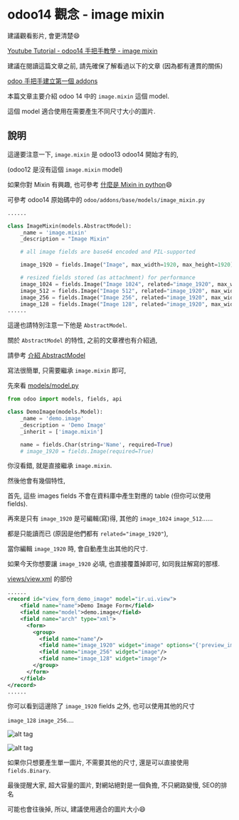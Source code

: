 # odoo14 觀念 - image mixin

建議觀看影片, 會更清楚:smile:

[Youtube Tutorial - odoo14 手把手教學 - image mixin](https://youtu.be/2EJNTLldHOA)

建議在閱讀這篇文章之前, 請先確保了解看過以下的文章 (因為都有連貫的關係)

[odoo 手把手建立第一個 addons](https://github.com/twtrubiks/odoo-demo-addons-tutorial/tree/master/demo_odoo_tutorial)

本篇文章主要介紹 odoo 14 中的 `image.mixin` 這個 model.

這個 model 適合使用在需要產生不同尺寸大小的圖片.

## 說明

這邊要注意一下, `image.mixin` 是 odoo13 odoo14 開始才有的,

(odoo12 是沒有這個 `image.mixin` model)

如果你對 Mixin 有興趣, 也可參考 [什麼是 Mixin in python](https://github.com/twtrubiks/python-notes/tree/master/what_is_the_mixin):smile:

可參考 odoo14 原始碼中的 `odoo/addons/base/models/image_mixin.py`

```python
......

class ImageMixin(models.AbstractModel):
    _name = 'image.mixin'
    _description = "Image Mixin"

    # all image fields are base64 encoded and PIL-supported

    image_1920 = fields.Image("Image", max_width=1920, max_height=1920)

    # resized fields stored (as attachment) for performance
    image_1024 = fields.Image("Image 1024", related="image_1920", max_width=1024, max_height=1024, store=True)
    image_512 = fields.Image("Image 512", related="image_1920", max_width=512, max_height=512, store=True)
    image_256 = fields.Image("Image 256", related="image_1920", max_width=256, max_height=256, store=True)
    image_128 = fields.Image("Image 128", related="image_1920", max_width=128, max_height=128, store=True)
......
```

這邊也請特別注意一下他是 `AbstractModel`.

關於 `AbstractModel` 的特性, 之前的文章裡也有介紹過,

請參考 [介紹 AbstractModel](https://github.com/twtrubiks/odoo-demo-addons-tutorial/tree/master/demo_abstractmodel_tutorial)


寫法很簡單, 只需要繼承 `image.mixin` 即可,

先來看 [models/model.py](https://github.com/twtrubiks/odoo-demo-addons-tutorial/blob/14.0/demo_image_mixin/models/model.py)

```python
from odoo import models, fields, api

class DemoImage(models.Model):
    _name = 'demo.image'
    _description = 'Demo Image'
    _inherit = ['image.mixin']

    name = fields.Char(string='Name', required=True)
    # image_1920 = fields.Image(required=True)
```

你沒看錯, 就是直接繼承 `image.mixin`.

然後他會有幾個特性,

首先, 這些 images fields 不會在資料庫中產生對應的 table (但你可以使用 fields).

再來是只有 `image_1920` 是可編輯(寫)得, 其他的 `image_1024` `image_512`......

都是只能讀而已 (原因是他們都有 `related="image_1920"`),

當你編輯 `image_1920` 時, 會自動產生出其他的尺寸.

如果今天你想要讓 `image_1920` 必填, 也直接覆蓋掉即可, 如同我註解寫的那樣.

[views/view.xml](https://github.com/twtrubiks/odoo-demo-addons-tutorial/blob/14.0/demo_image_mixin/views/view.xml) 的部份

```xml
......
<record id="view_form_demo_image" model="ir.ui.view">
    <field name="name">Demo Image Form</field>
    <field name="model">demo.image</field>
    <field name="arch" type="xml">
      <form>
        <group>
          <field name="name"/>
          <field name="image_1920" widget="image" options="{'preview_image': 'image_128'}" />
          <field name="image_256" widget="image"/>
          <field name="image_128" widget="image"/>
        </group>
      </form>
    </field>
</record>
......
```

你可以看到這邊除了 `image_1920` fields 之外, 也可以使用其他的尺寸

`image_128` `image_256`....

![alt tag](https://i.imgur.com/cIaIBUX.png)

![alt tag](https://i.imgur.com/bzbzNOP.png)

如果你只想要產生單一圖片, 不需要其他的尺寸, 還是可以直接使用 `fields.Binary`.

最後提醒大家, 超大容量的圖片, 對網站絕對是一個負擔, 不只網路變慢, SEO的排名

可能也會往後掉, 所以, 建議使用適合的圖片大小:smile:
